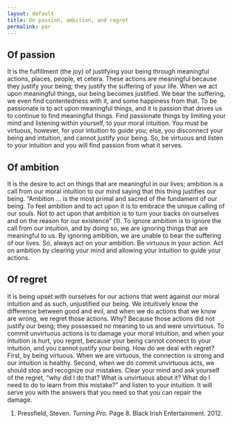 ```yaml
---
layout: default
title: On passion, ambition, and regret
permalink: par
---
```


## Of passion

It is the fulfillment (the joy) of justifying your being through meaningful actions, places, people, et cetera. These actions are meaningful because they justify your being; they justify the suffering of your life. When we act upon meaningful things, our being becomes justified. We bear the suffering, we even find contentedness with it, and some happiness from that. To be passionate is to act upon meaningful things, and it is passion that drives us to continue to find meaningful things. Find passionate things by limiting your mind and listening within yourself, to your moral intuition. You must be virtuous, however, for your intuition to guide you; else, you disconnect your being and intuition, and cannot justify your being. So, be virtuous and listen to your intuition and you will find passion from what it serves.

## Of ambition

It is the desire to act on things that are meaningful in our lives; ambition is a call from our moral intuition to our mind saying that this thing justifies our being. “Ambition ... is the most primal and sacred of the fundament of our being. To feel ambition and to act upon it is to embrace the unique calling of our souls. Not to act upon that ambition is to turn your backs on ourselves and on the reason for our existence” (1). To ignore ambition is to ignore the call from our intuition, and by doing so, we are ignoring things that are meaningful to us. By ignoring ambition, we are unable to bear the suffering of our lives. So, always act on your ambition. Be virtuous in your action. Act on ambition by clearing your mind and allowing your intuition to guide your actions.

## Of regret

It is being upset with ourselves for our actions that went against our moral intuition and as such, unjustified our being. We intuitively know the difference between good and evil, and when we do actions that we know are wrong, we regret those actions. Why? Because those actions did not justify our being; they possessed no meaning to us and were unvirtuous. To commit unvirtuous actions is to damage your moral intuition, and when your intuition is hurt, you regret, because your being cannot connect to your intuition, and you cannot justify your being. How do we deal with regret? First, by being virtuous. When we are virtuous, the connection is strong and our intuition is healthy. Second, when we do commit unvirtuous acts, we should stop and recognize our mistakes. Clear your mind and ask yourself of the regret, “why did I do that? What is unvirtuous about it? What do I need to do to learn from this mistake?” and listen to your intuition. It will serve you with the answers that you need so that you can repair the damage.

1. Pressfield, Steven. _Turning Pro._ Page 8. Black Irish Entertainment. 2012.
